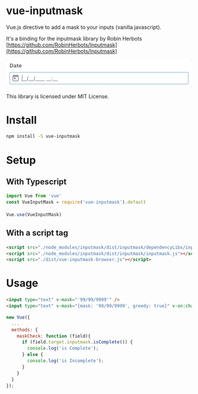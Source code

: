 # vue-inputmask

Vue.js directive to add a mask to your inputs (vanilla javascript).

It's a binding for the inputmask library by Robin Herbots [https://github.com/RobinHerbots/Inputmask](https://github.com/RobinHerbots/Inputmask)

![Vue-inputmask demo](./assets/demo.gif)

This library is licensed under MIT License.

# Install 
```bash
npm install -S vue-inputmask
```
# Setup

## With Typescript
```typescript
import Vue from 'vue'
const VueInputMask = require('vue-inputmask').default

Vue.use(VueInputMask)
```

## With a script tag
```html
<script src="./node_modules/inputmask/dist/inputmask/dependencyLibs/inputmask.dependencyLib.js"></script>
<script src="./node_modules/inputmask/dist/inputmask/inputmask.js"></script>
<script src="./dist/vue-inputmask-browser.js"></script>
```

# Usage
```html
<input type="text" v-mask="'99/99/9999'" />
<input type="text" v-mask="{mask: '99/99/9999', greedy: true}" v-on:change="maskCheck"/>
```

```javascript
new Vue({
  ...
  methods: {
    maskCheck: function (field){
      if (field.target.inputmask.isComplete()) {
        console.log('is Complete');
      } else {
        console.log('is Incomplete');
      }
    }
  }
});
```
